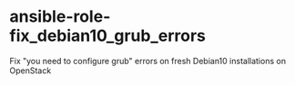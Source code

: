 # ansible-role-fix_debian10_grub_errors
Fix "you need to configure grub" errors on fresh Debian10 installations on OpenStack
